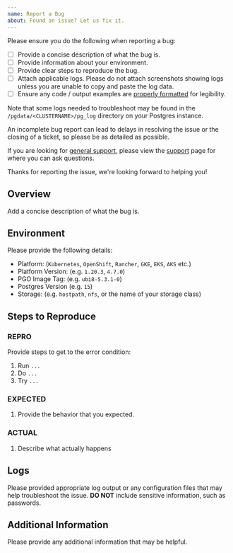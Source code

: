 ```yaml
---
name: Report a Bug
about: Found an issue? Let us fix it.
---
```


Please ensure you do the following when reporting a bug:

- [ ] Provide a concise description of what the bug is.
- [ ] Provide information about your environment.
- [ ] Provide clear steps to reproduce the bug.
- [ ] Attach applicable logs. Please do not attach screenshots showing logs unless you are unable to copy and paste the log data.
- [ ] Ensure any code / output examples are [properly formatted](https://docs.github.com/en/github/writing-on-github/basic-writing-and-formatting-syntax#quoting-code) for legibility.

Note that some logs needed to troubleshoot may be found in the `/pgdata/<CLUSTERNAME>/pg_log` directory on your Postgres instance.

An incomplete bug report can lead to delays in resolving the issue or the closing of a ticket, so please be as detailed as possible.

If you are looking for [general support](https://access.crunchydata.com/documentation/postgres-operator/latest/support/), please view the [support](https://access.crunchydata.com/documentation/postgres-operator/latest/support/) page for where you can ask questions.

Thanks for reporting the issue, we're looking forward to helping you!

## Overview

Add a concise description of what the bug is.

## Environment

Please provide the following details:

- Platform: (`Kubernetes`, `OpenShift`, `Rancher`, `GKE`, `EKS`, `AKS` etc.)
- Platform Version: (e.g. `1.20.3`, `4.7.0`)
- PGO Image Tag: (e.g. `ubi8-5.3.1-0`)
- Postgres Version (e.g. `15`)
- Storage: (e.g. `hostpath`, `nfs`, or the name of your storage class)

## Steps to Reproduce

### REPRO

Provide steps to get to the error condition:

1. Run `...`
1. Do `...`
1. Try `...`

### EXPECTED

1. Provide the behavior that you expected.

### ACTUAL

1. Describe what actually happens

## Logs

Please provided appropriate log output or any configuration files that may help troubleshoot the issue. **DO NOT** include sensitive information, such as passwords.

## Additional Information

Please provide any additional information that may be helpful.
